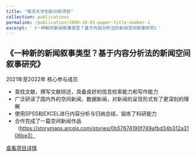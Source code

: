 ```yaml
---
title: "南京大学创新训练项目"
collection: publications
permalink: /publication/2009-10-01-paper-title-number-1
excerpt: '《一种新的新闻叙事类型？基于内容分析法的新闻空间叙事研究》'
---
```

## 《一种新的新闻叙事类型？基于内容分析法的新闻空间叙事研究》

2021年至2022年 核心参与成员

 * 查找文献，撰写文献综述，具备良好的信息检索能力和写作能力
 * 广泛研读了国内外的空间新闻、数据新闻，对新闻的呈现形式有了更深刻的理解
 * 使用SPSS和EXCEL进行内容分析与归纳总结，锻炼了科研能力
 * 合作完成了一篇空间新闻作品（https://storymaps.arcgis.com/stories/0b57674190f749afbd34b312a3106be3）

[查看项目详情](http://desktop.nju.edu.cn/CXCY/NJU/Item/Detail/e50a0816-1033-4478-9958-40ba3496599e)
